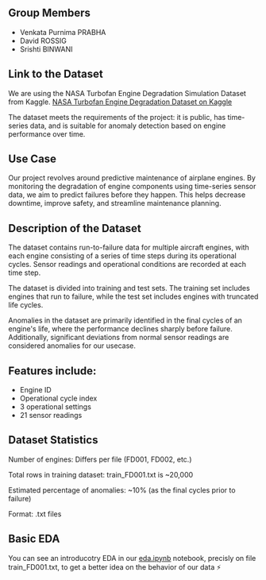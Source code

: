 ## Group Members  
- Venkata Purnima PRABHA
- David ROSSIG
- Srishti BINWANI

## Link to the Dataset  
We are using the NASA Turbofan Engine Degradation Simulation Dataset from Kaggle. [NASA Turbofan Engine Degradation Dataset on Kaggle](https://www.kaggle.com/datasets/behrad3d/nasa-cmaps)

The dataset meets the requirements of the project: it is public, has time-series data, and is suitable for anomaly detection based on engine performance over time.

## Use Case
Our project revolves around predictive maintenance of airplane engines. By monitoring the degradation of engine components using time-series sensor data, we aim to predict failures before they happen. This helps decrease downtime, improve safety, and streamline maintenance planning.

## Description of the Dataset
The dataset contains run-to-failure data for multiple aircraft engines, with each engine consisting of a series of time steps during its operational cycles. Sensor readings and operational conditions are recorded at each time step.

The dataset is divided into training and test sets. The training set includes engines that run to failure, while the test set includes engines with truncated life cycles.

Anomalies in the dataset are primarily identified in the final cycles of an engine's life, where the performance declines sharply before failure. Additionally, significant deviations from normal sensor readings are considered anomalies for our usecase.

## Features include:
- Engine ID
- Operational cycle index 
- 3 operational settings
- 21 sensor readings 

## Dataset Statistics
Number of engines: Differs per file (FD001, FD002, etc.)

Total rows in training dataset: train_FD001.txt is ~20,000

Estimated percentage of anomalies: ~10% (as the final cycles prior to failure)

Format: .txt files

## Basic EDA

You can see an introducotry EDA in our [eda.ipynb](https://github.com/purnimaprabhav/TimeSeriesAnalysis/blob/main/eda.ipynb) notebook, precisly on file train_FD001.txt, to get a better idea on the behavior of our data :zap:
